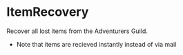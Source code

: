 # ItemRecovery
Recover all lost items from the Adventurers Guild.
- Note that items are recieved instantly instead of via mail
